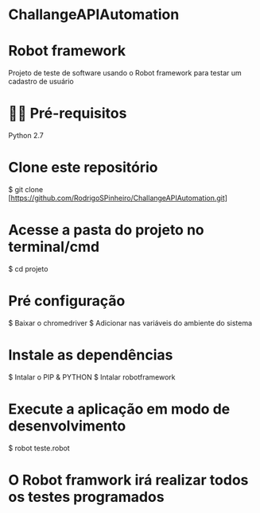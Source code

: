 # ChallangeAPIAutomation

<h1> Robot framework</h1>

Projeto de teste de software usando o Robot framework para testar um cadastro de usuário

<h1> ✋🏻 Pré-requisitos </h1>

Python 2.7

# Clone este repositório
$ git clone [https://github.com/RodrigoSPinheiro/ChallangeAPIAutomation.git]

# Acesse a pasta do projeto no terminal/cmd
$ cd projeto

# Pré configuração
$ Baixar o chromedriver
$ Adicionar nas variáveis do ambiente do sistema

# Instale as dependências
$ Intalar o PIP & PYTHON
$ Intalar robotframework

# Execute a aplicação em modo de desenvolvimento
$ robot teste.robot

# O Robot framwork irá realizar todos os testes programados
